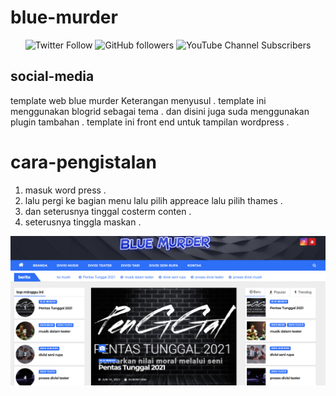# blue-murder

<div align="center">

 ![Twitter Follow](https://img.shields.io/twitter/follow/19_027?style=social)
 ![GitHub followers](https://img.shields.io/github/followers/ZakaFahmi?style=social)
 ![YouTube Channel Subscribers](https://img.shields.io/youtube/channel/subscribers/UCHK61hjmhnbGiVzrt5c4Vzw?style=social)
  
</div>

## social-media 

template web blue murder Keterangan menyusul .
template ini menggunakan blogrid sebagai tema .
dan disini juga suda menggunakan plugin tambahan .
template ini front end  untuk tampilan  wordpress .

# cara-pengistalan

 1. masuk word press .
 2. lalu pergi ke bagian menu lalu pilih appreace lalu pilih thames .
 3. dan seterusnya tinggal costerm conten .
 4. seterusnya tinggla maskan .

![contoh-gambar](https://github.com/Msalisianto190027/blue-murder/blob/main/2021-06-24_08-24.png)
